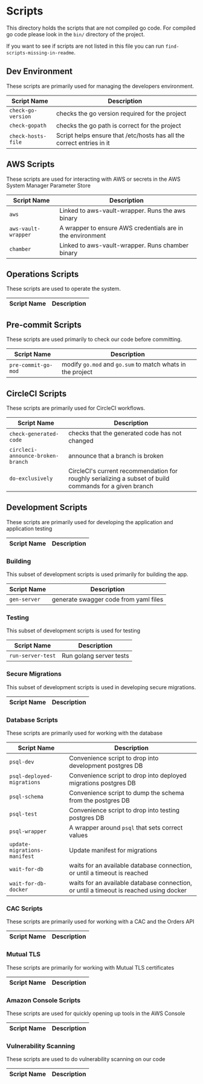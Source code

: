 # Scripts

This directory holds the scripts that are not compiled go code. For
compiled go code please look in the `bin/` directory of the project.

If you want to see if scripts are not listed in this file you can run
`find-scripts-missing-in-readme`.

## Dev Environment

These scripts are primarily used for managing the developers
environment.

| Script Name | Description |
| --- | --- |
| `check-go-version` | checks the go version required for the project |
| `check-gopath` | checks the go path is correct for the project |
| `check-hosts-file` | Script helps ensure that /etc/hosts has all the correct entries in it |

## AWS Scripts

These scripts are used for interacting with AWS or secrets in the AWS System Manager Parameter Store

| Script Name | Description |
| --- | --- |
| `aws` | Linked to aws-vault-wrapper. Runs the aws binary |
| `aws-vault-wrapper` | A wrapper to ensure AWS credentials are in the environment |
| `chamber` | Linked to aws-vault-wrapper. Runs chamber binary |

## Operations Scripts

These scripts are used to operate the system.

| Script Name | Description |
| --- | --- |

## Pre-commit Scripts

These scripts are used primarily to check our code before
committing.

| Script Name | Description |
| --- | --- |
| `pre-commit-go-mod` | modify `go.mod` and `go.sum` to match whats in the project |

## CircleCI Scripts

These scripts are primarily used for CircleCI workflows.

| Script Name | Description |
| --- | --- |
| `check-generated-code` | checks that the generated code has not changed |
| `circleci-announce-broken-branch` | announce that a branch is broken |
| `do-exclusively` | CircleCI's current recommendation for roughly serializing a subset of build commands for a given branch |

## Development Scripts

These scripts are primarily used for developing the application and
application testing

| Script Name | Description |
| --- | --- |

### Building

This subset of development scripts is used primarily for building the app.

| Script Name | Description |
| --- | --- |
| `gen-server` | generate swagger code from yaml files |

### Testing

This subset of development scripts is used for testing

| Script Name | Description |
| --- | --- |
| `run-server-test` | Run golang server tests |

### Secure Migrations

This subset of development scripts is used in developing secure
migrations.

| Script Name | Description |
| --- | --- |

### Database Scripts

These scripts are primarily used for working with the database

| Script Name | Description |
| --- | --- |
| `psql-dev` | Convenience script to drop into development postgres DB |
| `psql-deployed-migrations` | Convenience script to drop into deployed migrations postgres DB |
| `psql-schema` | Convenience script to dump the schema from the postgres DB |
| `psql-test` | Convenience script to drop into testing postgres DB |
| `psql-wrapper` | A wrapper around `psql` that sets correct values |
| `update-migrations-manifest` | Update manifest for migrations |
| `wait-for-db` |  waits for an available database connection, or until a timeout is reached |
| `wait-for-db-docker` |  waits for an available database connection, or until a timeout is reached using docker |

### CAC Scripts

These scripts are primarily used for working with a CAC and the Orders API

| Script Name | Description |
| --- | --- |

### Mutual TLS

These scripts are primarily for working with Mutual TLS certificates

| Script Name | Description |
| --- | --- |

### Amazon Console Scripts

These scripts are used for quickly opening up tools in the AWS Console

| Script Name | Description |
| --- | --- |

### Vulnerability Scanning

These scripts are used to do vulnerability scanning on our code

| Script Name | Description |
| --- | --- |
